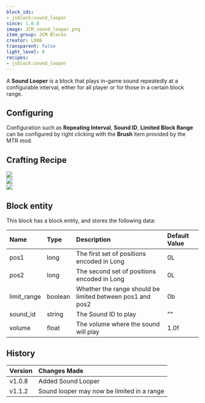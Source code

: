 ```yaml
---
block_ids:
- jsblock:sound_looper
since: 1.0.8
image: JCM_sound_looper.png
item_group: JCM Blocks
creator: LX86
transparent: false
light_level: 0
recipes:
- jsblock:sound_looper
---
```


A **Sound Looper** is a block that plays in-game sound repeatedly at a configurable interval, either for all player or for those in a certain block range.

## Configuring
Configuration such as **Repeating Interval**, **Sound ID**, **Limited Block Range** can be configured by right clicking with the **Brush** item provided by the MTR mod.

## Crafting Recipe
<div class="crafting">
    <div class="crafting-table">
        <!-- row 1 -->
        <div><img src="../crafting/Minecraft_Smooth_stone.png"></div>
        <div data-count="2"><img src="../crafting/Minecraft_Redstone.png"></div>
        <div></div>
        <!-- row 2 -->
        <div></div>
        <div></div>
        <div></div>
        <!-- row 3 -->
        <div></div>
        <div></div>
        <div></div>
    </div>
    <div class="crafting-arrow"></div>
    <div class="crafting-result">
        <img src="../previews/JCM_sound_looper.png">
    </div>
</div>

## Block entity
This block has a block entity, and stores the following data:

| Name        | Type    | Description                                               | Default Value |
|:------------|:--------|:----------------------------------------------------------|:--------------|
| pos1        | long    | The first set of positions encoded in Long                | 0L            |
| pos2        | long    | The second set of positions encoded in Long               | 0L            |
| limit_range | boolean | Whether the range should be limited between pos1 and pos2 | 0b            |
| sound_id    | string  | The Sound ID to play                                      | ""            |
| volume      | float   | The volume where the sound will play                      | 1.0f          |

## History
| Version | Changes Made                               |
|:--------|:-------------------------------------------|
| v1.0.8  | Added Sound Looper                         |
| v1.1.2  | Sound looper may now be limited in a range |
